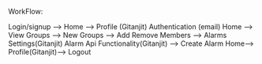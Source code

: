 WorkFlow:

Login/signup --> Home --> Profile (Gitanjit) 
Authentication (email)
Home --> View Groups --> New Groups --> Add Remove Members --> Alarms Settings(Gitanjit)
Alarm Api Functionality(Gitanjit) --> Create Alarm
Home--> Profile(Gitanjit)--> Logout


